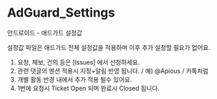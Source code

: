 # AdGuard_Settings
안드로이드 - 애드가드 설정값

설정값 파일은 애드가드 전체 설정값을 적용하며 이후 추가 설정할 필요가 없어요.

1. 요청, 제보, 건의 등은 [Issues] 에서 신청하세요.
2. 관련 댓글의 멘션 적용시 지정+알림 반영 됩니다. / 예) @Apious / 카톡처럼
3. 개별 활동 반경 내에서 추가 적용 될수 있어요.
4. 1번에 요청시 Ticket Open 되며 완료시 Closed 됩니다.
